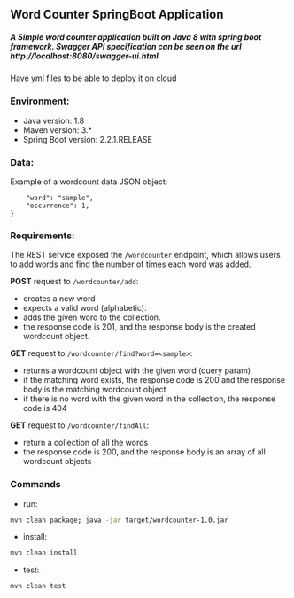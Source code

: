 ## Word Counter SpringBoot Application

##### A Simple word counter application built on Java 8 with spring boot framework. Swagger API specification can be seen on the url http://localhost:8080/swagger-ui.html

Have yml files to be able to deploy it on cloud

### Environment:
- Java version: 1.8
- Maven version: 3.*
- Spring Boot version: 2.2.1.RELEASE

### Data:
Example of a wordcount data JSON object:
```
    "word": "sample",
    "occurrence": 1,
}
```

### Requirements:
The REST service exposed the `/wordcounter` endpoint, 
which allows users to add words and find the number of times each word was added.

**POST** request to `/wordcounter/add`:

- creates a new word
- expects a valid word (alphabetic).
- adds the given word to the collection.
- the response code is 201, and the response body is the created wordcount object.

**GET** request to `/wordcounter/find?word=<sample>`:

- returns a wordcount object with the given word (query param)
- if the matching word exists, the response code is 200 and the response body is the matching wordcount object
- if there is no word with the given word in the collection, the response code is 404

**GET** request to `/wordcounter/findAll`:

- return a collection of all the words
- the response code is 200, and the response body is an array of all wordcount objects

### Commands
- run: 
```bash
mvn clean package; java -jar target/wordcounter-1.0.jar
```
- install: 
```bash
mvn clean install
```
- test: 
```bash
mvn clean test
```
